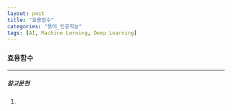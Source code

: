 ```yaml
---
layout: post
title: "효용함수"
categories: "용어_인공지능"
tags: [AI, Machine Lerning, Deep Learning]
---
```


### 효용함수

---

##### 참고문헌

1) 
